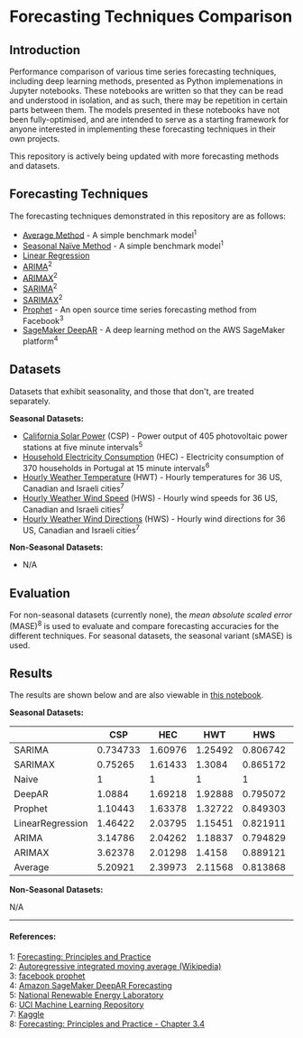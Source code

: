# Forecasting Techniques Comparison

## Introduction

Performance comparison of various time series forecasting techniques, including deep learning methods, presented as Python implemenations in Jupyter notebooks. These notebooks are written so that they can be read and understood in isolation, and as such, there may be repetition in certain parts between them. The models presented in these notebooks have not been fully-optimised, and are intended to serve as a starting framework for anyone interested in implementing these forecasting techniques in their own projects.

This repository is actively being updated with more forecasting methods and datasets.

## Forecasting Techniques

The forecasting techniques demonstrated in this repository are as follows:
- [Average Method](Average) - A simple benchmark model<sup>1</sup>
- [Seasonal Naïve Method](Naive) - A simple benchmark model<sup>1</sup>
- [Linear Regression](LinearRegression)
- [ARIMA](ARIMA)<sup>2</sup>
- [ARIMAX](ARIMAX)<sup>2</sup>
- [SARIMA](SARIMA)<sup>2</sup>
- [SARIMAX](SARIMAX)<sup>2</sup>
- [Prophet](Prophet) - An open source time series forecasting method from Facebook<sup>3</sup>
- [SageMaker DeepAR](DeepAR) - A deep learning method on the AWS SageMaker platform<sup>4</sup>

## Datasets

Datasets that exhibit seasonality, and those that don't, are treated separately.

**Seasonal Datasets:**
- [California Solar Power](datasets/california-solar-power.ipynb) (CSP) - Power output of 405 photovoltaic power stations at five minute intervals<sup>5</sup>
- [Household Electricity Consumption](datasets/household-electricity-consumption.ipynb) (HEC) - Electricity consumption of 370 households in Portugal at 15 minute intervals<sup>6</sup>
- [Hourly Weather Temperature](datasets/hourly-weather.ipynb) (HWT) - Hourly temperatures for 36 US, Canadian and Israeli cities<sup>7</sup>
- [Hourly Weather Wind Speed](datasets/hourly-weather.ipynb) (HWS) - Hourly wind speeds for 36 US, Canadian and Israeli cities<sup>7</sup>
- [Hourly Weather Wind Directions](datasets/hourly-weather.ipynb) (HWS) - Hourly wind directions for 36 US, Canadian and Israeli cities<sup>7</sup>

**Non-Seasonal Datasets:**
- N/A

## Evaluation

For non-seasonal datasets (currently none), the *mean absolute scaled error* (MASE)<sup>8</sup> is used to evaluate and compare forecasting accuracies for the different techniques. For seasonal datasets, the seasonal variant (sMASE) is used.

## Results

The results are shown below and are also viewable in [this notebook](model-performance-comparisons.ipynb).

**Seasonal Datasets:**

||CSP|HEC|HWT|HWS|HWD|
|---|---|---|---|---|---|
|SARIMA|0.734733|1.60976|1.25492|0.806742|0.713394|
|SARIMAX|0.75265|1.61433|1.3084|0.865172|0.731366|
|Naive|1|1|1|1|1|
|DeepAR|1.0884|1.69218|1.92888|0.795072|0.754109|
|Prophet|1.10443|1.63378|1.32722|0.849303|0.999691|
|LinearRegression|1.46422|2.03795|1.15451|0.821911|0.830871|
|ARIMA|3.14786|2.04262|1.18837|0.794829|0.838663|
|ARIMAX|3.62378|2.01298|1.4158|0.889121|0.875279|
|Average|5.20921|2.39973|2.11568|0.813868|0.878027|


**Non-Seasonal Datasets:**

N/A

---
#### References:<br>
1: [Forecasting: Principles and Practice](https://otexts.org/fpp2/simple-methods.html)<br>
2: [Autoregressive integrated moving average (Wikipedia)](https://en.wikipedia.org/wiki/Autoregressive_integrated_moving_average)<br>
3: [facebook prophet](https://github.com/facebook/prophet)<br>
4: [Amazon SageMaker DeepAR Forecasting](https://docs.aws.amazon.com/sagemaker/latest/dg/deepar.html)<br>
5: [National Renewable Energy Laboratory](https://www.nrel.gov/grid/solar-power-data.html)<br>
6: [UCI Machine Learning Repository](https://archive.ics.uci.edu/ml/datasets/ElectricityLoadDiagrams20112014)<br>
7: [Kaggle](https://www.kaggle.com/selfishgene/historical-hourly-weather-data/home)<br>
8: [Forecasting: Principles and Practice - Chapter 3.4](https://otexts.org/fpp2/accuracy.html)<br>
